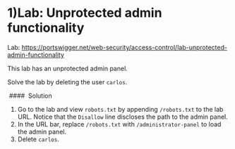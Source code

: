 # 1)Lab: Unprotected admin functionality

Lab: https://portswigger.net/web-security/access-control/lab-unprotected-admin-functionality

This lab has an unprotected admin panel.

Solve the lab by deleting the user `carlos`.

 ####  Solution

1. Go to the lab and view `robots.txt` by appending `/robots.txt` to the lab URL. Notice that the `Disallow` line discloses the path to the admin panel.
2. In the URL bar, replace `/robots.txt` with `/administrator-panel` to load the admin panel.
3. Delete `carlos`.